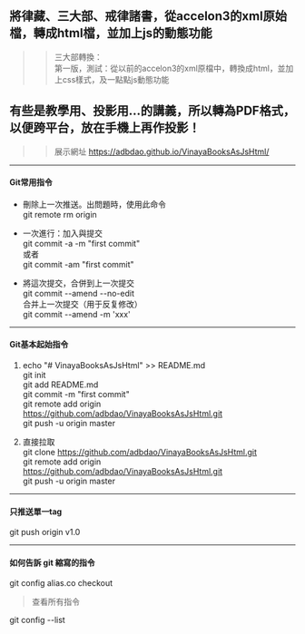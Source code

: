 ## 將律藏、三大部、戒律諸書，從accelon3的xml原始檔，轉成html檔，並加上js的動態功能  
>> 三大部轉換：  
第一版，測試：從以前的accelon3的xml原檔中，轉換成html，並加上css樣式，及一點點js動態功能  
## 有些是教學用、投影用…的講義，所以轉為PDF格式，以便跨平台，放在手機上再作投影！  
  
>> 展示網址 https://adbdao.github.io/VinayaBooksAsJsHtml/  
  
---  
#### Git常用指令  
* 刪除上一次推送。出問題時，使用此命令  
git remote rm origin  
  
* 一次進行：加入與提交  
git commit -a -m "first commit"  
或者  
git commit -am "first commit"  
  
* 將這次提交，合併到上一次提交  
git commit --amend --no-edit  
合并上一次提交（用于反复修改）  
git commit --amend -m 'xxx'  
  
---  
#### Git基本起始指令  
1. echo "# VinayaBooksAsJsHtml" >> README.md  
git init  
git add README.md  
git commit -m "first commit"  
git remote add origin https://github.com/adbdao/VinayaBooksAsJsHtml.git  
git push -u origin master  
  
2. 直接拉取  
git clone https://github.com/adbdao/VinayaBooksAsJsHtml.git  
git remote add origin https://github.com/adbdao/VinayaBooksAsJsHtml.git  
git push -u origin master  
  
---  
#### 只推送單一tag  
git push origin v1.0
  
---  
#### 如何告訴 git 縮寫的指令  
git config alias.co checkout  
> 查看所有指令  

git config --list  